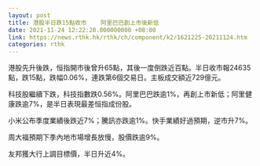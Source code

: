 ```yaml
---
layout: post
title: 港股半日跌15點收市    阿里巴巴創上市後新低
date: 2021-11-24 12:22:28.000000000 +08:00
link: https://news.rthk.hk/rthk/ch/component/k2/1621225-20211124.htm
categories: rthk
---
```


港股先升後跌，恒指開市後曾升65點，其後一度倒跌近百點。半日收市報24635點，跌15點，跌幅0.06%，連跌第6個交易日。主板成交額近729億元。

科技股繼續下跌，科技指數跌0.56%。阿里巴巴跌逾1%，再創上市新低；阿里健康跌逾7%，是半日表現最差恒指成份股。

小米公布季度業績後跌近7%；騰訊亦跌逾1%。快手業績好過預期，逆市升7%。

周大福預期下季內地市場增長放慢，股價跌逾9%。

友邦獲大行上調目標價，半日升近4%。
